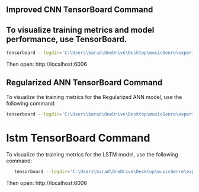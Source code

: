 ## Improved CNN TensorBoard Command
## To visualize training metrics and model performance, use TensorBoard.

```bash
tensorboard --logdir='C:\Users\barad\OneDrive\Desktop\musicGenre\experiments\improved_cnn_20250709_100624\logs'
```
Then open: http://localhost:6006

## Regularized ANN TensorBoard Command
To visualize the training metrics for the Regularized ANN model, use the following command:

```bash
tensorboard --logdir='C:\Users\barad\OneDrive\Desktop\musicGenre\experiments\regularized_ann_20250709_102239\logs'
```
# lstm TensorBoard Command
To visualize the training metrics for the LSTM model, use the following command:

```bash
   tensorboard --logdir='C:\Users\barad\OneDrive\Desktop\musicGenre\experiments\lstm_20250709_111701\logs'
```
Then open: http://localhost:6006
